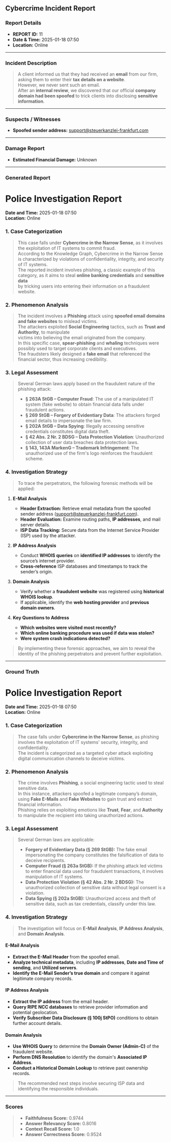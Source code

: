 ## Cybercrime Incident Report

### Report Details
- **REPORT ID:** 11<br>
- **Date & Time:** 2025-01-18 07:50<br>
- **Location:** Online<br>

---

### Incident Description
> A client informed us that they had received an **email** from our firm, asking them to enter their **tax details on a website**.<br>
> However, we never sent such an email.<br>
> After an **internal review**, we discovered that our official **company domain had been spoofed** to trick clients into disclosing **sensitive information**.<br>

---

### Suspects / Witnesses
- **Spoofed sender address:** support@steuerkanzlei-frankfurt.com<br>

---

### Damage Report
- **Estimated Financial Damage:** Unknown<br>

---

### Generated Report
# Police Investigation Report  
**Date and Time:** 2025-01-18 07:50<br>
**Location:** Online<br>

### 1. Case Categorization
> This case falls under **Cybercrime in the Narrow Sense**, as it involves the exploitation of IT systems to commit fraud.<br>
> According to the Knowledge Graph, Cybercrime in the Narrow Sense is characterized by violations of confidentiality, integrity, and security of IT systems.<br>
> The reported incident involves phishing, a classic example of this category, as it aims to steal **online banking credentials** and **sensitive data**<br>
> by tricking users into entering their information on a fraudulent website.<br>

### 2. Phenomenon Analysis
> The incident involves a **Phishing** attack using **spoofed email domains and fake websites** to mislead victims.<br>
> The attackers exploited **Social Engineering** tactics, such as **Trust and Authority**, to manipulate<br>
> victims into believing the email originated from the company.<br>
> In this specific case, **spear-phishing** and **whaling** techniques were possibly used to target corporate clients and executives.<br>
> The fraudsters likely designed a **fake email** that referenced the financial sector, thus increasing credibility.<br>

### 3. Legal Assessment
> Several German laws apply based on the fraudulent nature of the phishing attack:<br>
> - **§ 263A StGB – Computer Fraud**: The use of a manipulated IT system (fake website) to obtain financial data falls under fraudulent actions.<br>
> - **§ 269 StGB – Forgery of Evidentiary Data**: The attackers forged email details to impersonate the law firm.<br>
> - **§ 202A StGB – Data Spying**: Illegally accessing sensitive credentials constitutes digital data theft.<br>
> - **§ 42 Abs. 2 Nr. 2 BDSG – Data Protection Violation**: Unauthorized collection of user data breaches data protection laws.<br>
> - **§ 143, 143A MarkenG – Trademark Infringement**: The unauthorized use of the firm's logo reinforces the fraudulent scheme.<br>

### 4. Investigation Strategy
> To trace the perpetrators, the following forensic methods will be applied:<br>

1. **E-Mail Analysis**<br>
   - **Header Extraction:** Retrieve email metadata from the spoofed sender address (support@steuerkanzlei-frankfurt.com).<br>
   - **Header Evaluation:** Examine routing paths, **IP addresses**, and mail server details.<br>
   - **ISP Data Tracking:** Secure data from the Internet Service Provider (ISP) used by the attacker.<br>

2. **IP Address Analysis**<br>
   - Conduct **WHOIS queries** on **identified IP addresses** to identify the source’s internet provider.<br>
   - **Cross-reference** ISP databases and timestamps to track the sender’s origin.<br>

3. **Domain Analysis**<br>
   - Verify whether a **fraudulent website** was registered using **historical WHOIS lookup**.<br>
   - If applicable, identify the **web hosting provider** and **previous domain owners**.<br>

4. **Key Questions to Address**<br>
   - **Which websites were visited most recently?**<br>
   - **Which online banking procedure was used if data was stolen?**<br>
   - **Were system crash indications detected?**<br>

> By implementing these forensic approaches, we aim to reveal the identity of the phishing perpetrators and prevent further exploitation.<br>

---

### Ground Truth
# Police Investigation Report  
**Date and Time:** 2025-01-18 07:50<br>
**Location:** Online<br>

### 1. Case Categorization
> The case falls under **Cybercrime in the Narrow Sense**, as phishing involves the exploitation of IT systems' security, integrity, and confidentiality.<br>
> The incident is categorized as a targeted cyber attack exploiting digital communication channels to deceive victims.<br>

### 2. Phenomenon Analysis
> The crime involves **Phishing**, a social engineering tactic used to steal sensitive data.<br>
> In this instance, attackers spoofed a legitimate company’s domain, using **Fake E-Mails** and **Fake Websites** to gain trust and extract financial information.<br>
> Phishing relies on exploiting emotions like **Trust**, **Fear**, and **Authority** to manipulate the recipient into taking unauthorized actions.<br>

### 3. Legal Assessment
> Several German laws are applicable:<br>
> - **Forgery of Evidentiary Data (§ 269 StGB):** The fake email impersonating the company constitutes the falsification of data to deceive recipients.<br>
> - **Computer Fraud (§ 263a StGB):** If the phishing attack led victims to enter financial data used for fraudulent transactions, it involves manipulation of IT systems.<br>
> - **Data Protection Violation (§ 42 Abs. 2 Nr. 2 BDSG):** The unauthorized collection of sensitive data without legal consent is a violation.<br>
> - **Data Spying (§ 202a StGB):** Unauthorized access and theft of sensitive data, such as tax credentials, classify under this law.<br>

### 4. Investigation Strategy
> The investigation will focus on **E-Mail Analysis**, **IP Address Analysis**, and **Domain Analysis**.<br>

#### E-Mail Analysis<br>
- **Extract the E-Mail Header** from the spoofed email.<br>
- **Analyze technical metadata**, including **IP addresses**, **Date and Time of sending**, and **Utilized servers**.<br>
- **Identify the E-Mail Sender’s true domain** and compare it against legitimate company records.<br>

#### IP Address Analysis<br>
- **Extract the IP address** from the email header.<br>
- **Query RIPE NCC databases** to retrieve provider information and potential geolocation.<br>
- **Verify Subscriber Data Disclosure (§ 100j StPO)** conditions to obtain further account details.<br>

#### Domain Analysis<br>
- **Use WHOIS Query** to determine the **Domain Owner (Admin-C)** of the fraudulent website.<br>
- **Perform DNS Resolution** to identify the domain's **Associated IP Address**.<br>
- **Conduct a Historical Domain Lookup** to retrieve past ownership records.<br>

> The recommended next steps involve securing ISP data and identifying the responsible individuals.<br>

---

### Scores
> - **Faithfulness Score:** 0.9744<br>
> - **Answer Relevancy Score:** 0.8016<br>
> - **Context Recall Score:** 1.0<br>
> - **Answer Correctness Score:** 0.9524<br>


